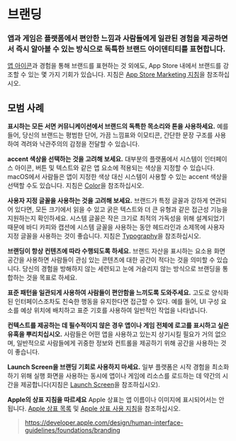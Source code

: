 # 브랜딩

### 앱과 게임은 플랫폼에서 편안한 느낌과 사람들에게 일관된 경험을 제공하면서 즉시 알아볼 수 있는 방식으로 독특한 브랜드 아이덴티티를 표현합니다.

[앱 아이콘](https://developer.apple.com/design/human-interface-guidelines/foundations/app-icons/)과 경험을 통해 브랜드를 표현하는 것 외에도, App Store 내에서 브랜드를 강조할 수 있는 몇 가지 기회가 있습니다. 지침은 [App Store Marketing 지침](https://developer.apple.com/app-store/marketing/guidelines/)을 참조하십시오.

## 모범 사례

<Strong>표시하는 모든 서면 커뮤니케이션에서 브랜드의 독특한 목소리와 톤을 사용하세요.</Strong> 예를 들어, 당신의 브랜드는 평범한 단어, 가끔 느낌표와 이모티콘, 간단한 문장 구조를 사용하여 격려와 낙관주의의 감정을 전달할 수 있습니다.

<Strong>accent 색상을 선택하는 것을 고려해 보세요.</Strong> 대부분의 플랫폼에서 시스템이 인터페이스 아이콘, 버튼 및 텍스트와 같은 앱 요소에 적용되는 색상을 지정할 수 있습니다. macOS에서 사람들은 앱이 지정한 색상 대신 시스템이 사용할 수 있는 accent 색상을 선택할 수도 있습니다. 지침은 [Color](https://developer.apple.com/design/human-interface-guidelines/foundations/color/)을 참조하십시오.

<Strong>사용자 지정 글꼴을 사용하는 것을 고려해 보세요.</Strong> 브랜드가 특정 글꼴과 강하게 연관되어 있다면, 모든 크기에서 읽을 수 있고 굵은 텍스트와 더 큰 유형과 같은 접근성 기능을 지원하는지 확인하세요. 시스템 글꼴은 작은 크기로 최적의 가독성을 위해 설계되었기 때문에 바디 카피와 캡션에 시스템 글꼴을 사용하는 동안 헤드라인과 소제목에 사용자 지정 글꼴을 사용하는 것이 좋습니다. 지침은 [Typography](https://developer.apple.com/design/human-interface-guidelines/foundations/typography/)을 참조하십시오.

<Strong>브랜딩이 항상 컨텐츠에 따라 수행되도록 하세요.</Strong> 브랜드 자산을 표시하는 요소용 화면 공간을 사용하면 사람들이 관심 있는 콘텐츠에 대한 공간이 적다는 것을 의미할 수 있습니다. 당신의 경험을 방해하지 않는 세련되고 눈에 거슬리지 않는 방식으로 브랜딩을 통합하는 것을 목표로 하세요.

<Strong>표준 패턴을 일관되게 사용하여 사람들이 편안함을 느끼도록 도와주세요.</Strong> 고도로 양식화된 인터페이스조차도 친숙한 행동을 유지한다면 접근할 수 있다. 예를 들어, UI 구성 요소를 예상 위치에 배치하고 표준 기호를 사용하여 일반적인 작업을 나타냅니다.

<Strong>컨텍스트를 제공하는 데 필수적이지 않은 경우 앱이나 게임 전체에 로고를 표시하고 싶은 유혹을 뿌리치십시오.</Strong> 사람들은 어떤 앱을 사용하고 있는지 상기시킬 필요가 거의 없으며, 일반적으로 사람들에게 귀중한 정보와 컨트롤을 제공하기 위해 공간을 사용하는 것이 좋습니다.

<Strong>Launch Screen을 브랜딩 기회로 사용하지 마세요.</Strong> 일부 플랫폼은 시작 경험을 최소화하기 위해 실행 화면을 사용하는 동시에 앱이나 게임에 리소스를 로드하는 데 약간의 시간을 제공합니다(지침은 [Launch Screen](https://developer.apple.com/design/human-interface-guidelines/patterns/launching#launch-screens)을 참조하십시오).

<Strong>Apple의 상표 지침을 따르세요</Strong> Apple 상표는 앱 이름이나 이미지에 표시되어서는 안 됩니다. [Apple 상표 목록](https://www.apple.com/legal/intellectual-property/trademark/appletmlist.html) 및 [Apple 상표 사용 지침](https://www.apple.com/legal/intellectual-property/guidelinesfor3rdparties.html)을 참조하십시오.

> https://developer.apple.com/design/human-interface-guidelines/foundations/branding